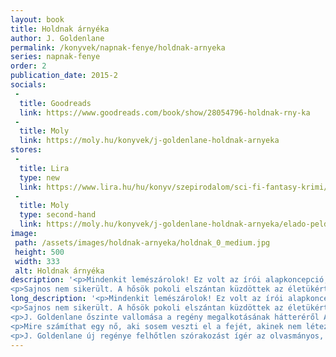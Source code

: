 ```yaml
---
layout: book
title: Holdnak árnyéka
author: J. Goldenlane
permalink: /konyvek/napnak-fenye/holdnak-arnyeka
series: napnak-fenye
order: 2
publication_date: 2015-2
socials:
 -
  title: Goodreads
  link: https://www.goodreads.com/book/show/28054796-holdnak-rny-ka
 -
  title: Moly
  link: https://moly.hu/konyvek/j-goldenlane-holdnak-arnyeka
stores:
 -
  title: Lira
  type: new
  link: https://www.lira.hu/hu/konyv/szepirodalom/sci-fi-fantasy-krimi/holdnak-arnyeka
 -
  title: Moly
  type: second-hand
  link: https://moly.hu/konyvek/j-goldenlane-holdnak-arnyeka/elado-peldanyok
image: 
 path: /assets/images/holdnak-arnyeka/holdnak_0_medium.jpg
 height: 500
 width: 333
 alt: Holdnak árnyéka
description: '<p>Mindenkit lemészárolok! Ez volt az írói alapkoncepció, mert már régóta szerettem volna írni egy olyan rettenetesen komoly mélylélektani művet, amit egyetlen szereplő sem él túl.</p>
<p>Sajnos nem sikerült. A hősök pokoli elszántan küzdöttek az életükért. [...]</p>'
long_description: '<p>Mindenkit lemészárolok! Ez volt az írói alapkoncepció, mert már régóta szerettem volna írni egy olyan rettenetesen komoly mélylélektani művet, amit egyetlen szereplő sem él túl.</p>
<p>Sajnos nem sikerült. A hősök pokoli elszántan küzdöttek az életükért.</p>
<p>J. Goldenlane őszinte vallomása a regény megalkotásának hátteréről A Napnak fénye világában, de annak árnyékos oldalán játszódó történet szélhámosok, terroristák, csavargók és más gyanús egzisztenciájú elemek között.</p>
<p>Mire számíthat egy nő, aki sosem veszti el a fejét, akinek nem létezik leküzdhetetlen helyzet ha egyetlen reménye egy pasas, aki olyan mint egy szélvihar, méghozzá súlyosan radioaktív, speciálisan kiszámíthatatlan és veszettül kaotikus szélvihar.</p>
<p>J. Goldenlane új regénye felhőtlen szórakozást ígér az olvasmányos, könnyed stílust kedvelőknek, poszt-rejtői humorral és váratlan fordulatokkal kínál feledhetetlen élményt fiataloknak és időseknek egyaránt.</p>'
---
```

